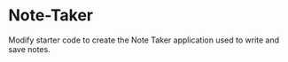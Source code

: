 # Note-Taker
Modify starter code to create the Note Taker application used to write and save notes.
